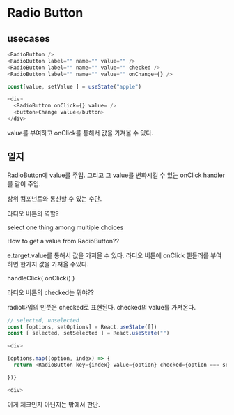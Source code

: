 # Radio Button

## usecases

```ts
<RadioButton />
<RadioButton label="" name="" value="" />
<RadioButton label="" name="" value="" checked />
<RadioButton label="" name="" value="" onChange={} />

const[value, setValue ] = useState("apple")

<div>
  <RadioButton onClick={} value= />
  <button>Change value</button>
</div>
```

value를 부여하고 onClick를 통해서 값을 가져올 수 있다.

## 일지

RadioButton에 value를 주입. 그리고 그 value를 변화시킬 수 있는 onClick handler를 같이 주입.

상위 컴포넌트와 통신할 수 있는 수단.

라디오 버튼의 역할?

select one thing among multiple choices

How to get a value from RadioButton??

e.target.value를 통해서 값을 가져올 수 있다.
라디오 버튼에 onClick 핸들러를 부여하면 한가지 값을 가져올 수있다.

handleClick(
onClick()
)

라디오 버튼의 checked는 뭐야??

radio타입의 인풋은 checked로 표현된다.
checked의 value를 가져온다.

```ts
// selected, unselected
const [options, setOptions] = React.useState([])
const [ selected, setSelected ] = React.useState("")

<div>

{options.map((option, index) => {
  return <RadioButton key={index} value={option} checked={option === selected} onChange={(changeEvnet) => {setSelected(changeEvent.target.value)}} />

})}

<div>
```
이게 체크인지 아닌지는 밖에서 판단.
